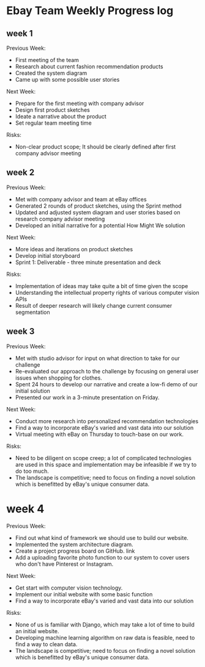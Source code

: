 # Ebay Team Weekly Progress log
## week 1
Previous Week:
   - First meeting of the team
   - Research about current fashion recommendation products
   - Created the system diagram  
   - Came up with some possible user stories

Next Week:
   - Prepare for the first meeting with company advisor
   - Design first product sketches
   - Ideate a narrative about the product
   - Set regular team meeting time

Risks:
   - Non-clear product scope; It should be clearly defined after first company advisor meeting

## week 2
Previous Week:
  - Met with company advisor and team at eBay offices
  - Generated 2 rounds of product sketches, using the Sprint method
  - Updated and adjusted system diagram and user stories based on research             company advisor meeting
  - Developed an initial narrative for a potential How Might We solution

Next Week:
   - More ideas and iterations on product sketches
   - Develop initial storyboard
   - Sprint 1: Deliverable - three minute presentation and deck

Risks:
   - Implementation of ideas may take quite a bit of time given the scope
   - Understanding the intellectual property rights of various computer vision APIs
   - Result of deeper research will likely change current consumer segmentation
## week 3
Previous Week:
  - Met with studio advisor for input on what direction to take for our challenge
  - Re-evaluated our approach to the challenge by focusing on general user issues when shopping for clothes.
  - Spent 24 hours to develop our narrative and create a low-fi demo of our initial solution
  - Presented our work in a 3-minute presentation on Friday.

Next Week:
   - Conduct more research into personalized recommendation technologies
   - Find a way to incorporate eBay's varied and vast data into our solution
   - Virtual meeting with eBay on Thursday to touch-base on our work.

Risks:
   - Need to be diligent on scope creep; a lot of complicated technologies are used in this space and implementation may be infeasible if we try to do too much.
   - The landscape is competitive; need to focus on finding a novel solution which is benefitted by eBay's unique consumer data.

# week 4
Previous Week:
  - Find out what kind of framework we should use to build our website.
  - Implemented the system architecture diagram.
  - Create a project progress board on GitHub. link
  - Add a uploading favorite photo function to our system to cover users who don't have Pinterest or Instagram.

Next Week:
   - Get start with computer vision technology.
   - Implement our initial website with some basic function
   - Find a way to incorporate eBay's varied and vast data into our solution

Risks:
   - None of us is familiar with Django, which may take a lot of time to build an initial website.
   - Developing machine learning algorithm on raw data is feasible, need to find a way to clean data.
   - The landscape is competitive; need to focus on finding a novel solution which is benefitted by eBay's unique consumer data.
